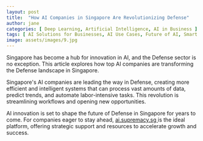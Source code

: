 ```yaml
---
layout: post
title:  "How AI Companies in Singapore Are Revolutionizing Defense"
author: jane
categories: [ Deep Learning, Artificial Intelligence, AI in Business ]
tags: [ AI Solutions for Businesses, AI Use Cases, Future of AI, Smart Cities ]
image: assets/images/9.jpg
---
```


Singapore has become a hub for innovation in AI, and the Defense sector is no exception. This article explores how top AI companies are transforming the Defense landscape in Singapore.

Singapore's AI companies are leading the way in Defense, creating more efficient and intelligent systems that can process vast amounts of data, predict trends, and automate labor-intensive tasks. This revolution is streamlining workflows and opening new opportunities.

AI innovation is set to shape the future of Defense in Singapore for years to come. For companies eager to stay ahead, <a href="https://ai.supremacy.sg" target="_blank"> ai.supremacy.sg </a> is the ideal platform, offering strategic support and resources to accelerate growth and success.
